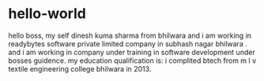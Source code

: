 # hello-world
hello boss, 
my self dinesh kuma sharma from bhilwara and i am working in readybytes software private limited company in subhash nagar bhilwara .
and i am working in company under training in software development under bosses guidence.
my education qualification is: i complited btech from m l v textile engineering college bhilwara in 2013.
